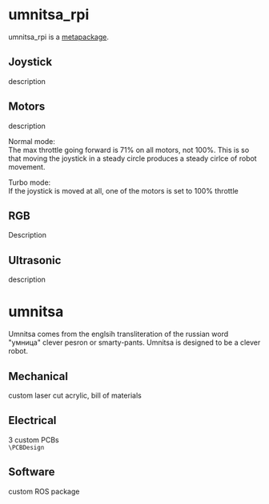# umnitsa_rpi
umnitsa_rpi is a [metapackage](http://wiki.ros.org/catkin/package.xml#Metapackages).  


## Joystick
description

## Motors
description

Normal mode:  
The max throttle going forward is 71% on all motors, not 100%. This is so that moving the joystick in a steady
circle produces a steady cirlce of robot movement.  

Turbo mode:  
If the joystick is moved at all, one of the motors is set to 100% throttle

## RGB
Description

## Ultrasonic
description


# umnitsa

Umnitsa comes from the englsih transliteration of the russian word "умница" clever pesron or smarty-pants.
Umnitsa is designed to be a clever robot.

## Mechanical
custom laser cut acrylic, bill of materials

## Electrical
3 custom PCBs  
`\PCBDesign`

## Software
custom ROS package
